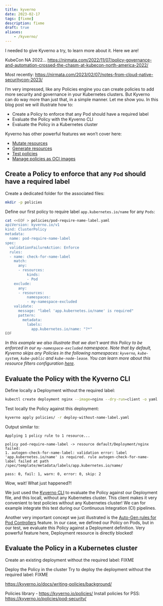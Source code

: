 ```yaml
---
title: kyverno
date: 2023-02-17
tags: [fixme]
description: fixme
draft: true
aliases:
    - /kyverno/
---
```

I needed to give Kyverno a try, to learn more about it. Here we are!

KubeCon NA 2022...
https://nirmata.com/2022/11/07/policy-governance-and-automation-crossed-the-chasm-at-kubecon-north-america-2022/

Most recently: https://nirmata.com/2023/02/07/notes-from-cloud-native-securitycon-2023/

I’m very impressed, like any Policies engine you can create policies to add more security and governance in your Kubernetes clusters. But Kyverno can do way more than just that, in a simple manner. Let me show you. In this blog post we will illustrate how to:
- Create a Policy to enforce that any Pod should have a required label
- Evaluate the Policy with the Kyverno CLI
- Evaluate the Policy in a Kubernetes cluster

Kyverno has other powerful features we won’t cover here:
- [Mutate resources](https://kyverno.io/docs/writing-policies/mutate/)
- [Generate resources](https://kyverno.io/docs/writing-policies/generate/)
- [Test policies](https://kyverno.io/docs/testing-policies/)
- [Manage policies as OCI images](https://kyverno.io/docs/kyverno-cli/#oci)

## Create a Policy to enforce that any `Pod` should have a required label

Create a dedicated folder for the associated files:
```bash
mkdir -p policies
```

Define our first policy to require label `app.kubernetes.io/name` for any `Pods`:
```bash
cat <<EOF > policies/pod-require-name-label.yaml
apiVersion: kyverno.io/v1
kind: ClusterPolicy
metadata:
  name: pod-require-name-label
spec:
  validationFailureAction: Enforce
  rules:
  - name: check-for-name-label
    match:
      any:
      - resources:
          kinds:
          - Pod
    exclude:
      any:
      - resources:
          namespaces:
          - my-namespace-excluded
    validate:
      message: "label 'app.kubernetes.io/name' is required"
      pattern:
        metadata:
          labels:
            app.kubernetes.io/name: "?*"
EOF
```
_In this example we also illustrate that we don’t want this Policy to be enforced in our `my-namespace-excluded` namespace. Note that by default, Kyverno skips any Policies in the following namespaces: `kyverno`, `kube-system`, `kube-public` and `kube-node-lease`. You can learn more about this resource filters configuration [here](https://kyverno.io/docs/installation/#resource-filters)._

## Evaluate the Policy with the Kyverno CLI

Define locally a Deployment without the required label:
```bash
kubectl create deployment nginx --image=nginx --dry-run=client -o yaml > deploy-without-name-label.yaml
```

Test locally the Policy against this deployment:
```bash
kyverno apply policies/ -r deploy-without-name-label.yaml
```
Output similar to:
```plaintext
Applying 1 policy rule to 1 resource...

policy pod-require-name-label -> resource default/Deployment/nginx failed:
1. autogen-check-for-name-label: validation error: label 'app.kubernetes.io/name' is required. rule autogen-check-for-name-label failed at path /spec/template/metadata/labels/app.kubernetes.io/name/

pass: 0, fail: 1, warn: 0, error: 0, skip: 2
```
Wow, wait! What just happened?!

We just used the [Kyverno CLI](https://kyverno.io/docs/kyverno-cli) to evaluate the Policy against our Deployment file, and this locall, without any Kubernetes cluster. This client makes it very convenient to test policies without any Kubernetes cluster! We can for example integrate this test during our Continuous Integration (CI) pipelines.

Another very important concept we just illustrated is the [Auto-Gen rules for Pod Controllers](https://kyverno.io/docs/writing-policies/autogen/) feature. In our case, we defined our Policy on Pods, but in our test, we evaluate this Policy against a Deployment definition. Very powerful feature here, Deployment resource is directly blocked!

## Evaluate the Policy in a Kubernetes cluster

Create an existing deployment without the required label:
FIXME

Deploy the Policy in the cluster
Try to deploy the deployment without the required label:
FIXME

https://kyverno.io/docs/writing-policies/background/

Policies library - https://kyverno.io/policies/
Install policies for PSS: https://kyverno.io/policies/pod-security/